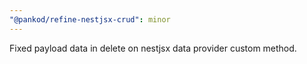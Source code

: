 ```yaml
---
"@pankod/refine-nestjsx-crud": minor
---
```


Fixed payload data in delete on nestjsx data provider custom method.